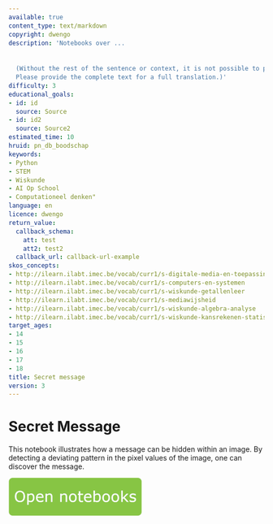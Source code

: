```yaml
---
available: true
content_type: text/markdown
copyright: dwengo
description: 'Notebooks over ...


  (Without the rest of the sentence or context, it is not possible to provide a translation.
  Please provide the complete text for a full translation.)'
difficulty: 3
educational_goals:
- id: id
  source: Source
- id: id2
  source: Source2
estimated_time: 10
hruid: pn_db_boodschap
keywords:
- Python
- STEM
- Wiskunde
- AI Op School
- Computationeel denken"
language: en
licence: dwengo
return_value:
  callback_schema:
    att: test
    att2: test2
  callback_url: callback-url-example
skos_concepts:
- http://ilearn.ilabt.imec.be/vocab/curr1/s-digitale-media-en-toepassingen
- http://ilearn.ilabt.imec.be/vocab/curr1/s-computers-en-systemen
- http://ilearn.ilabt.imec.be/vocab/curr1/s-wiskunde-getallenleer
- http://ilearn.ilabt.imec.be/vocab/curr1/s-mediawijsheid
- http://ilearn.ilabt.imec.be/vocab/curr1/s-wiskunde-algebra-analyse
- http://ilearn.ilabt.imec.be/vocab/curr1/s-wiskunde-kansrekenen-statistiek
target_ages:
- 14
- 15
- 16
- 17
- 18
title: Secret message
version: 3
---
```

# Secret Message

 This notebook illustrates how a message can be hidden within an image. By detecting a deviating pattern in the pixel values of the image, one can discover the message.

[![](embed/Knop.png "Button")](https://kiks.ilabt.imec.be/hub/tmplogin?id=1520_en "Notebooks Secret Message")